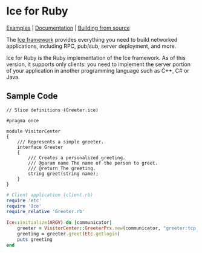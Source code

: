 # Ice for Ruby

[Examples] | [Documentation] | [Building from source]

The [Ice framework] provides everything you need to build networked applications,
including RPC, pub/sub, server deployment, and more.

Ice for Ruby is the Ruby implementation of the Ice framework. As of this version, it
supports only clients: you need to implement the server portion of your application in
another programming language such as C++, C# or Java.

## Sample Code

```slice
// Slice definitions (Greeter.ice)

#pragma once

module VisitorCenter
{
    /// Represents a simple greeter.
    interface Greeter
    {
        /// Creates a personalized greeting.
        /// @param name The name of the person to greet.
        /// @return The greeting.
        string greet(string name);
    }
}
```

```ruby
# Client application (client.rb)
require 'etc'
require 'Ice'
require_relative 'Greeter.rb'

Ice::initialize(ARGV) do |communicator|
    greeter = VisitorCenter::GreeterPrx.new(communicator, "greeter:tcp -h hello.zeroc.com -p 4061")
    greeting = greeter.greet(Etc.getlogin)
    puts greeting
end
```

[Examples]: https://github.com/zeroc-ice/ice-demos/tree/main/ruby
[Documentation]: https://docs.zeroc.com/ice/latest/ruby/
[Building from source]: ./BUILDING.md
[Ice framework]: https://github.com/zeroc-ice/ice
